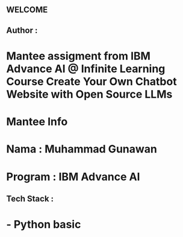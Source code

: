 ## WELCOME

## Author : 
# Mantee assigment from IBM Advance AI @ Infinite Learning Course Create Your Own Chatbot Website with Open Source LLMs

# Mantee Info
# Nama : Muhammad Gunawan
# Program : IBM Advance AI

## Tech Stack :
# - Python basic
